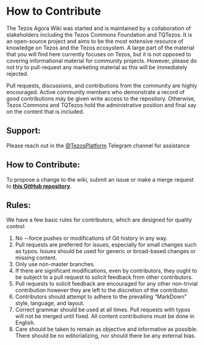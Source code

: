 # How to Contribute

The Tezos Agora Wiki was started and is maintained by a collaboration of stakeholders including the Tezos Commons Foundation and TQTezos. It is an open-source project and aims to be the most extensive resource of knowledge on Tezos and the Tezos ecosystem. A large part of the material that you will find here currently focuses on Tezos, but it is not opposed to covering informational material for community projects. However, please do not try to pull-request any marketing material as this will be immediately rejected.

Pull requests, discussions, and contributions from the community are highly encouraged. Active community members who demonstrate a record of good contributions may be given write access to the repository. Otherwise, Tezos Commons and TQTezos hold the administrative position and final say on the content that is included.

## Support:

Please reach out in the [@TezosPlatform](https://t.me/joinchat/BtLGEcc-Ed4xNmMy%20) Telegram channel for assistance

## How to Contribute:

To propose a change to the wiki, submit an issue or make a merge request to [**this GitHub repository**](https://github.com/tezosagorawiki/wiki). 

## Rules:

We have a few basic rules for contributors, which are designed for quality control:

1. No --force pushes or modifications of Git history in any way. 
2. Pull requests are preferred for issues, especially for small changes such as typos. Issues should be used for generic or broad-based changes or missing content. 
3. Only use non-master branches. 
4. If there are significant modifications, even by contributors, they ought to be subject to a pull request to solicit feedback from other contributors. 
5. Pull requests to solicit feedback are encouraged for any other non-trivial contribution however they are left to the discretion of the contributor. 
6. Contributors should attempt to adhere to the prevailing “MarkDown” style, language, and layout. 
7. Correct grammar should be used at all times. Pull requests with typos will not be merged until fixed. All content contributions must be done in English. 
8. Care should be taken to remain as objective and informative as possible. There should be no editorializing, nor should there be any external bias.

